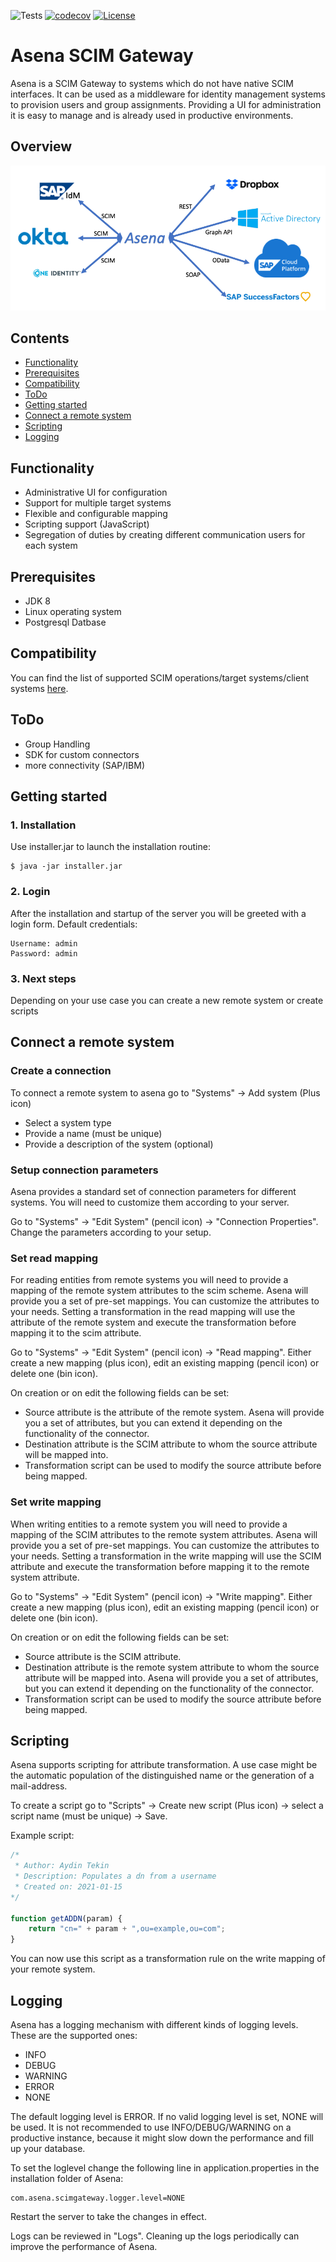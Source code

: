 
![Tests](https://github.com/exAphex/asena/workflows/Tests/badge.svg) [![codecov](https://codecov.io/gh/exAphex/asena/branch/master/graph/badge.svg?token=P1IZLIO13A)](https://codecov.io/gh/exAphex/asena) [![License](https://img.shields.io/badge/License-Apache%202.0-blue.svg)](https://opensource.org/licenses/Apache-2.0)
# Asena SCIM Gateway
Asena is a SCIM Gateway to systems which do not have native SCIM interfaces. It can be used as a middleware for identity management systems to provision users and group assignments. Providing a UI for administration it is easy to manage and is already used in productive environments.

## Overview
![image](https://raw.githubusercontent.com/exAphex/asena/master/assets/architecture.png)

## Contents
- [Functionality](#functionality)
- [Prerequisites](#prerequisites)
- [Compatibility](#compatibility)
- [ToDo](#todo)
- [Getting started](#getting-started)
- [Connect a remote system](#connect-a-remote-system)
- [Scripting](#scripting)
- [Logging](#logging)

## Functionality
* Administrative UI for configuration
* Support for multiple target systems
* Flexible and configurable mapping
* Scripting support (JavaScript)
* Segregation of duties by creating different communication users for each system

## Prerequisites
* JDK 8
* Linux operating system
* Postgresql Datbase

## Compatibility
You can find the list of supported SCIM operations/target systems/client systems [here](https://github.com/exAphex/asena/wiki/Compatibility).

## ToDo
* Group Handling
* SDK for custom connectors
* more connectivity (SAP/IBM)

## Getting started
### 1. Installation
Use installer.jar to launch the installation routine:
```
$ java -jar installer.jar
```

### 2. Login
After the installation and startup of the server you will be greeted with a login form. Default credentials:
```
Username: admin
Password: admin
``` 

### 3. Next steps
Depending on your use case you can create a new remote system or create scripts

## Connect a remote system
### Create a connection
To connect a remote system to asena go to "Systems" -> Add system (Plus icon) 
- Select a system type
- Provide a name (must be unique)
- Provide a description of the system (optional)

### Setup connection parameters
Asena provides a standard set of connection parameters for different systems. You will need to customize them according to your server.

Go to "Systems" -> "Edit System" (pencil icon) -> "Connection Properties". Change the parameters according to your setup. 

### Set read mapping
For reading entities from remote systems you will need to provide a mapping of the remote system attributes to the scim scheme. Asena will provide you a set of pre-set mappings. You can customize the attributes to your needs. Setting a transformation in the read mapping will use the attribute of the remote system and execute the transformation before mapping it to the scim attribute.

Go to "Systems" -> "Edit System" (pencil icon) -> "Read mapping".
Either create a new mapping (plus icon), edit an existing mapping (pencil icon) or delete one (bin icon). 

On creation or on edit the following fields can be set:
* Source attribute is the attribute of the remote system. Asena will provide you a set of attributes, but you can extend it depending on the functionality of the connector.
* Destination attribute is the SCIM attribute to whom the source attribute will be mapped into.
* Transformation script can be used to modify the source attribute before being mapped.

### Set write mapping
When writing entities to a remote system you will need to provide a mapping of the SCIM attributes to the remote system attributes. Asena will provide you a set of pre-set mappings. You can customize the attributes to your needs. Setting a transformation in the write mapping will use the SCIM attribute and execute the transformation before mapping it to the remote system attribute.

Go to "Systems" -> "Edit System" (pencil icon) -> "Write mapping".
Either create a new mapping (plus icon), edit an existing mapping (pencil icon) or delete one (bin icon). 

On creation or on edit the following fields can be set:
* Source attribute is the SCIM attribute. 
* Destination attribute is the remote system attribute to whom the source attribute will be mapped into. Asena will provide you a set of attributes, but you can extend it depending on the functionality of the connector.
* Transformation script can be used to modify the source attribute before being mapped.


## Scripting
Asena supports scripting for attribute transformation. A use case might be the automatic population of the distinguished name or the generation of a mail-address.

To create a script go to "Scripts" -> Create new script (Plus icon) -> select a script name (must be unique) -> Save.

Example script:
```javascript
/*
 * Author: Aydin Tekin
 * Description: Populates a dn from a username
 * Created on: 2021-01-15
*/

function getADDN(param) {
	return "cn=" + param + ",ou=example,ou=com";
}
```

You can now use this script as a transformation rule on the write mapping of your remote system.

## Logging
Asena has a logging mechanism with different kinds of logging levels. These are the supported ones:
* INFO
* DEBUG
* WARNING
* ERROR
* NONE

The default logging level is ERROR. If no valid logging level is set, NONE will be used. It is not recommended to use INFO/DEBUG/WARNING on a productive instance, because it might slow down the performance and fill up your database.

To set the loglevel change the following line in application.properties in the installation folder of Asena:
```
com.asena.scimgateway.logger.level=NONE
```
Restart the server to take the changes in effect.

Logs can be reviewed in "Logs". Cleaning up the logs periodically can improve the performance of Asena.
